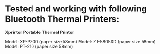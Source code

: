 # Tested and working with following Bluetooth Thermal Printers:

**Xprinter Portable Thermal Printer**
  
  Model: XP-P300 (paper size 58mm)
  Model: ZJ-5805DD (paper size 58mm)
  Model: PT-210 (paper size 58mm)

